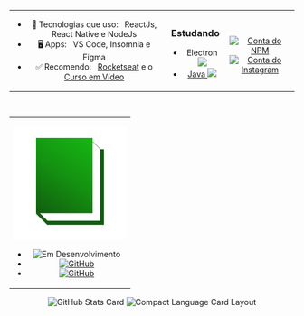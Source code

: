 <table boder="0" align='center'>
<tr  display="block" align="center">
<td colspan="3"  display="block" align="center">

- 📑️ Tecnologias que uso: &nbsp; ReactJs, React Native e NodeJs
- 🖥️ Apps: &nbsp; VS Code, Insomnia e Figma
- ✅ Recomendo: &nbsp; [Rocketseat](https://rocketseat.com.br/) e o [Curso em Vídeo](https://www.cursoemvideo.com/)

</td>
<td  display="block" align="center">
  
  ### Estudando
  - Electron <img src="https://simpleicons.org/icons/electron.svg" height="20" widht="20">
  - [Java <img src="https://simpleicons.org/icons/java.svg" height="20" widht="20">](https://github.com/Miguel-Coruj/Aprendendo-Java)
</td>
<td display="block" align="center">
  
 <br/>[![Conta do NPM](https://img.shields.io/badge/-@miguel__coruj-red?logo=npm&style=flat-square)](https://www.npmjs.com/~miguel_coruj)
 <br/>[![Conta do Instagram](https://img.shields.io/badge/-@miguel__coruj-9c93ed?logo=instagram&logoColor=white&style=flat-square)](https://www.instagram.com/miguel_coruj)
  
</td>
</tr>
</table>
<table align="center">
<tr display="block" align="center">
<td display="block" align="center">

![Logo Dione](https://raw.githubusercontent.com/Miguel-Coruj/Miguel-Coruj/master/img/LogoBibli.svg)
- ![Em Desenvolvimento](https://img.shields.io/static/v1?label=&message=Desenvolvimento&color=success)
- [![GitHub](https://img.shields.io/badge/-Back--End-black?logo=github&style=flat&logoColor=white)](https://github.com/Miguel-Coruj/Dione-BackEnd)
- [![GitHub](https://img.shields.io/badge/-Web-black?logo=github&style=flat&logoColor=white)](https://github.com/Miguel-Coruj/Dione-Web)
</td>
</tr>
<br/>
</table>
<p align='center'>
    <img 
         alt="GitHub Stats Card" 
         display="block" 
         align="center" 
         width="426px" 
         src="https://github-readme-stats.vercel.app/api?username=miguel-coruj&show_icons=true&theme=dracula"
    />
    <img 
         alt="Compact Language Card Layout" 
         display="block" 
         align="center" 
         src="https://github-readme-stats.vercel.app/api/top-langs/?username=miguel-coruj&layout=compact&show_icons=true&theme=dracula"
    />
</p>
